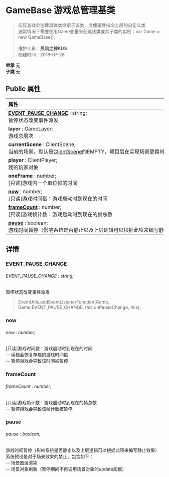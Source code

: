 # GameBase 游戏总管理基类
>实际游戏会创建具体类继承于该类，方便属性指向上层的自定义类<br>通常情况下需要使用Game变量来创建该类或其子类的实例：var Game = new GameBase();<br><br>
>维护人员：**黑暗之神KDS**  
>创建时间：2018-07-28

**继承**  无<br>
**子类**  无<br>
## **Public 属性**
|<div style="width:1000px;text-align:left">属性</div>   |
| ---  |
| **[EVENT_PAUSE_CHANGE](#event_pause_change)** : string;<br>暂停状态改变事件派发  |
| **layer** : GameLayer;<br>游戏总层次  |
| **currentScene** : ClientScene;<br>当前的场景，默认是[ClientScene](/zh_hans/library/2d/client/clientscene)的EMPTY，项目层在实现场景更换时需要设置此值  |
| **player** : ClientPlayer;<br>我的玩家对象  |
| **oneFrame** : number;<br>[只读]游戏内一个单位帧的时间  |
| **[now](#now)** : number;<br>[只读]游戏时间戳：游戏启动时到现在的时间  |
| **[frameCount](#framecount)** : number;<br>[只读]游戏帧计数：游戏启动时到现在的帧总数  |
| **[pause](#pause)** : boolean;<br>游戏时间暂停（影响系统是否静止以及上层逻辑可以根据此项来编写静止效果）  |



## 详情

### EVENT_PAUSE_CHANGE
###### EVENT_PAUSE_CHANGE : string;
暂停状态改变事件派发<br>
>EventUtils.addEventListenerFunction(Game, Game.EVENT_PAUSE_CHANGE, this.onPauseChange, this);<br>
>


### now
###### now : number;
[只读]游戏时间戳：游戏启动时到现在的时间<br>
-- 读档会恢复存档的游戏时间戳<br>
-- 暂停游戏会导致该时间被暂停
### frameCount
###### frameCount : number;
[只读]游戏帧计数：游戏启动时到现在的帧总数<br>
-- 暂停游戏会导致该帧计数被暂停
### pause
###### pause : boolean;
游戏时间暂停（影响系统是否静止以及上层逻辑可以根据此项来编写静止效果）<br>
系统预设是对于场景效果的禁止，包含如下：<br>
-- 场景图层渲染<br>
-- 场景对象刷新（暂停期间不再调用场景对象的update函数）




